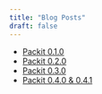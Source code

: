 ```yaml
---
title: "Blog Posts"
draft: false
---
```


* [Packit 0.1.0](/posts/packit-010/)
* [Packit 0.2.0](/posts/packit-020/)
* [Packit 0.3.0](/posts/packit-030/)
* [Packit 0.4.0 & 0.4.1](/posts/packit-041/)

